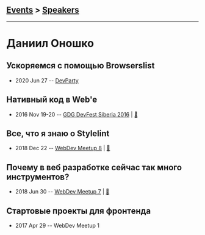 ## [Events](../README.md) > [Speakers](../speakers.md)
---

# Даниил Оношко

## Уско­ря­ем­ся с по­мо­щью Browserslist
- 2020 Jun 27 -- [DevParty](https://www.youtube.com/watch?v=zxKwVlUPEW0)    
## Нативный код в Web&#39;e
- 2016 Nov 19-20 -- [GDG DevFest Siberia 2016](https://youtu.be/PJq9as0pWmo)  | [:notebook:](https://drive.google.com/file/d/0BzDlQCw44XA6ZmRZSHZXR2hfOGc/view)  
## Все, что я знаю о Stylelint
- 2018 Dec 22 -- [WebDev Meetup 8](https://www.youtube.com/watch?v=0-1Ds7eG968)  | [:notebook:](https://docs.google.com/presentation/d/1ETo2cD96KIBB7KOFvTZD2FnJ8klxShrrf2kY-Ev0ayY/edit)  
## Почему в веб разработке сейчас так много инструментов?
- 2018 Jun 30 -- [WebDev Meetup 7](https://www.youtube.com/watch?v=mSp4Low8Gik)  | [:notebook:](https://docs.google.com/presentation/d/1hCjPFu4Z1Nq0P9fIhsnv-3GTeUmWpqWm93XNzHBzvnA/edit)  
## Стартовые проекты для фронтенда
- 2017 Apr 29 -- WebDev Meetup 1    
